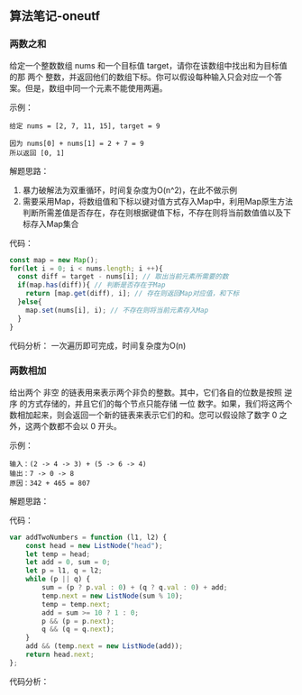 ## 算法笔记-oneutf

### 两数之和

给定一个整数数组 nums 和一个目标值 target，请你在该数组中找出和为目标值的那 两个 整数，并返回他们的数组下标。你可以假设每种输入只会对应一个答案。但是，数组中同一个元素不能使用两遍。

示例：
```
给定 nums = [2, 7, 11, 15], target = 9

因为 nums[0] + nums[1] = 2 + 7 = 9
所以返回 [0, 1]
```

解题思路：
1. 暴力破解法为双重循环，时间复杂度为O(n^2)，在此不做示例
2. 需要采用Map，将数组值和下标以键对值方式存入Map中，利用Map原生方法判断所需差值是否存在，存在则根据键值下标，不存在则将当前数值值以及下标存入Map集合

代码：
``` javaScript
const map = new Map();
for(let i = 0; i < nums.length; i ++){
  const diff = target - nums[i]; // 取出当前元素所需要的数
  if(map.has(diff)){ // 判断是否存在于Map
    return [map.get(diff), i]; // 存在则返回Map对应值，和下标
  }else{
    map.set(nums[i], i); // 不存在则将当前元素存入Map
  }
}
```

代码分析：
一次遍历即可完成，时间复杂度为O(n)


### 两数相加

给出两个 非空 的链表用来表示两个非负的整数。其中，它们各自的位数是按照 逆序 的方式存储的，并且它们的每个节点只能存储 一位 数字。如果，我们将这两个数相加起来，则会返回一个新的链表来表示它们的和。您可以假设除了数字 0 之外，这两个数都不会以 0 开头。

示例：
```
输入：(2 -> 4 -> 3) + (5 -> 6 -> 4)
输出：7 -> 0 -> 8
原因：342 + 465 = 807
```

解题思路：


代码：
``` javaScript
var addTwoNumbers = function (l1, l2) {
    const head = new ListNode("head");
    let temp = head;
    let add = 0, sum = 0;
    let p = l1, q = l2;
    while (p || q) {
        sum = (p ? p.val : 0) + (q ? q.val : 0) + add;
        temp.next = new ListNode(sum % 10);
        temp = temp.next;
        add = sum >= 10 ? 1 : 0;
        p && (p = p.next);
        q && (q = q.next);
    }
    add && (temp.next = new ListNode(add));
    return head.next;
};
```

代码分析：

